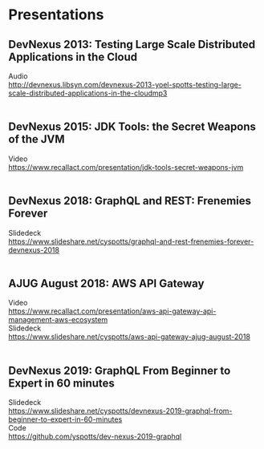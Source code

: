# Presentations

## DevNexus 2013: Testing Large Scale Distributed Applications in the Cloud

Audio <br>
http://devnexus.libsyn.com/devnexus-2013-yoel-spotts-testing-large-scale-distributed-applications-in-the-cloudmp3
<br><br>
## DevNexus 2015: JDK Tools: the Secret Weapons of the JVM

Video <br>
https://www.recallact.com/presentation/jdk-tools-secret-weapons-jvm
<br><br>

## DevNexus 2018: GraphQL and REST: Frenemies Forever

Slidedeck <br>
https://www.slideshare.net/cyspotts/graphql-and-rest-frenemies-forever-devnexus-2018
<br><br>

## AJUG August 2018: AWS API Gateway
Video <br>
https://www.recallact.com/presentation/aws-api-gateway-api-management-aws-ecosystem
<br>Slidedeck<br>
https://www.slideshare.net/cyspotts/aws-api-gateway-ajug-august-2018
<br><br>

## DevNexus 2019: GraphQL From Beginner to Expert in 60 minutes
Slidedeck<br>
https://www.slideshare.net/cyspotts/devnexus-2019-graphql-from-beginner-to-expert-in-60-minutes
<br>Code<br>
https://github.com/yspotts/dev-nexus-2019-graphql
<br><br>


